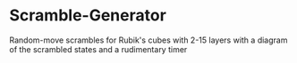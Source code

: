 # Scramble-Generator
Random-move scrambles for Rubik's cubes with 2-15 layers with a diagram of the scrambled states and a rudimentary timer

